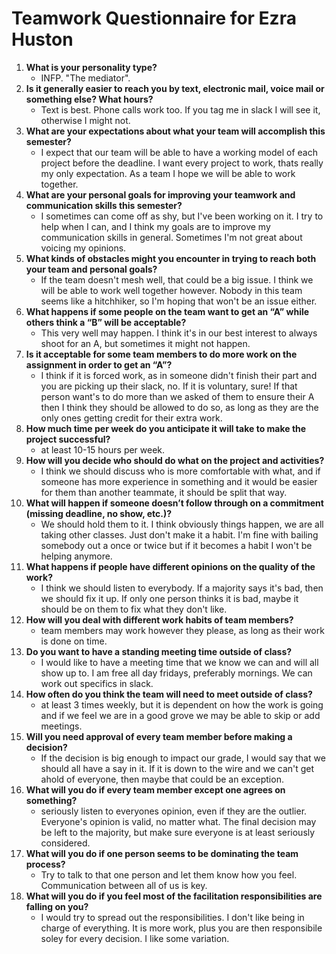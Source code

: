 # Teamwork Questionnaire for Ezra Huston

1. __What is your personality type?__
   * INFP. "The mediator". 
1. __Is it generally easier to reach you by text, electronic mail, voice mail or something else?  What hours?__ 
   * Text is best. Phone calls work too. If you tag me in slack I will see it, otherwise I might not. 
1. __What are your expectations about what your team will accomplish this semester?__ 
   * I expect that our team will be able to have a working model of each project before the deadline. I want every project to work, thats really my only expectation. As a team I hope we will be able to work together. 
1. __What are your personal goals for improving your teamwork and communication skills this semester?__ 
   * I sometimes can come off as shy, but I've been working on it. I try to help when I can, and I think my goals are to improve my communication skills in general. Sometimes I'm not great about voicing my opinions. 
1. __What kinds of obstacles might you encounter in trying to reach both your team and personal goals?__ 
   * If the team doesn't mesh well, that could be a big issue. I think we will be able to work well together however. Nobody in this team seems like a hitchhiker, so I'm hoping that won't be an issue either. 
1. __What happens if some people on the team want to get an “A” while others think a “B” will be acceptable?__ 
   * This very well may happen. I think it's in our best interest to always shoot for an A, but sometimes it might not happen. 
1. __Is it acceptable for some team members to do more work on the assignment in order to get an “A”?__ 
   * I think if it is forced work, as in someone didn't finish their part and you are picking up their slack, no. If it is voluntary, sure! If that person want's to do more than we asked of them to ensure their A then I think they should be allowed to do so, as long as they are the only ones getting credit for their extra work. 
1. __How much time per week do you anticipate it will take to make the project successful?__ 
   * at least 10-15 hours per week.
1. __How will you decide who should do what on the project and activities?__ 
   * I think we should discuss who is more comfortable with what, and if someone has more experience in something and it would be easier for them than another teammate, it should be split that way. 
1. __What will happen if someone doesn’t follow through on a commitment (missing deadline, no show, etc.)?__ 
   * We should hold them to it. I think obviously things happen, we are all taking other classes. Just don't make it a habit. I'm fine with bailing somebody out a once or twice but if it becomes a habit I won't be helping anymore. 
1. __What happens if people have different opinions on the quality of the work?__ 
   * I think we should listen to everybody. If a majority says it's bad, then we should fix it up. If only one person thinks it is bad, maybe it should be on them to fix what they don't like. 
1. __How will you deal with different work habits of team members?__ 
   * team members may work however they please, as long as their work is done on time. 
1. __Do you want to have a standing meeting time outside of class?__ 
   * I would like to have a meeting time that we know we can and will all show up to. I am free all day fridays, preferably mornings. We can work out specifics in slack. 
1. __How often do you think the team will need to meet outside of class?__ 
   * at least 3 times weekly, but it is dependent on how the work is going and if we feel we are in a good grove we may be able to skip or add meetings. 
1. __Will you need approval of every team member before making a decision?__ 
   * If the decision is big enough to impact our grade, I would say that we should all have a say in it. If it is down to the wire and we can't get ahold of everyone, then maybe that could be an exception. 
1. __What will you do if every team member except one agrees on something?__ 
   * seriously listen to everyones opinion, even if they are the outlier. Everyone's opinion is valid, no matter what. The final decision may be left to the majority, but make sure everyone is at least seriously considered. 
1. __What will you do if one person seems to be dominating the team process?__ 
   * Try to talk to that one person and let them know how you feel. Communication between all of us is key. 
1. __What will you do if you feel most of the facilitation responsibilities are falling on you?__ 
   * I would try to spread out the responsibilities. I don't like being in charge of everything. It is more work, plus you are then responsibile soley for every decision. I like some variation. 
